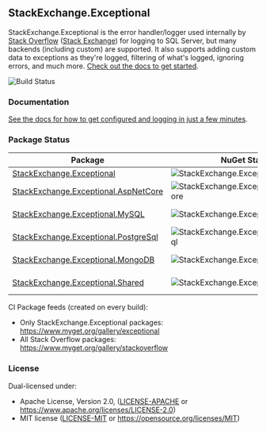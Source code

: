 ## StackExchange.Exceptional

StackExchange.Exceptional is the error handler/logger used internally by [Stack Overflow](https://stackoverflow.com) ([Stack Exchange](https://stackexchange.com)) for logging to SQL Server, but many backends (including custom) are supported.
It also supports adding custom data to exceptions as they're logged, filtering of what's logged, ignoring errors, and much more.
[Check out the docs to get started][Docs].

![Build Status](https://ci.appveyor.com/api/projects/status/650qft3qrt2r0gre/branch/master?svg=true)

### Documentation
[See the docs for how to get configured and logging in just a few minutes][Docs].

### Package Status

| Package | NuGet Stable | NuGet Pre-release | Downloads | MyGet |
| ------- | ------------ | ----------------- | --------- | ----- |
| [StackExchange.Exceptional](https://www.nuget.org/packages/StackExchange.Exceptional/) | ![StackExchange.Exceptional](https://img.shields.io/nuget/v/StackExchange.Exceptional.svg) | ![StackExchange.Exceptional](https://img.shields.io/nuget/vpre/StackExchange.Exceptional.svg) | ![StackExchange.Exceptional](https://img.shields.io/nuget/dt/StackExchange.Exceptional.svg) | [![StackExchange.Exceptional MyGet](https://img.shields.io/myget/exceptional/vpre/StackExchange.Exceptional.svg)](https://www.myget.org/feed/exceptional/package/nuget/StackExchange.Exceptional) |
| [StackExchange.Exceptional.AspNetCore](https://www.nuget.org/packages/StackExchange.Exceptional.AspNetCore/) | ![StackExchange.Exceptional.AspNetCore](https://img.shields.io/nuget/v/StackExchange.Exceptional.AspNetCore.svg) | ![StackExchange.Exceptional.AspNetCore](https://img.shields.io/nuget/vpre/StackExchange.Exceptional.AspNetCore.svg) | ![StackExchange.Exceptional.AspNetCore](https://img.shields.io/nuget/dt/StackExchange.Exceptional.AspNetCore.svg) | [![StackExchange.Exceptional.AspNetCore MyGet](https://img.shields.io/myget/exceptional/vpre/StackExchange.Exceptional.AspNetCore.svg)](https://www.myget.org/feed/exceptional/package/nuget/StackExchange.Exceptional.AspNetCore) |
| [StackExchange.Exceptional.MySQL](https://www.nuget.org/packages/StackExchange.Exceptional.MySQL/) | ![StackExchange.Exceptional.MySQL](https://img.shields.io/nuget/v/StackExchange.Exceptional.MySQL.svg) | ![StackExchange.Exceptional.MySQL](https://img.shields.io/nuget/vpre/StackExchange.Exceptional.MySQL.svg) | ![StackExchange.Exceptional.MySQL](https://img.shields.io/nuget/dt/StackExchange.Exceptional.MySQL.svg) | [![StackExchange.Exceptional.MySQL MyGet](https://img.shields.io/myget/exceptional/vpre/StackExchange.Exceptional.MySQL.svg)](https://www.myget.org/feed/exceptional/package/nuget/StackExchange.Exceptional.MySQL) |
| [StackExchange.Exceptional.PostgreSql](https://www.nuget.org/packages/StackExchange.Exceptional.PostgreSql/) | ![StackExchange.Exceptional.PostgreSql](https://img.shields.io/nuget/v/StackExchange.Exceptional.PostgreSql.svg) | ![StackExchange.Exceptional.PostgreSql](https://img.shields.io/nuget/vpre/StackExchange.Exceptional.PostgreSql.svg) | ![StackExchange.Exceptional.PostgreSql](https://img.shields.io/nuget/dt/StackExchange.Exceptional.PostgreSql.svg) | [![StackExchange.Exceptional.PostgreSql MyGet](https://img.shields.io/myget/exceptional/vpre/StackExchange.Exceptional.PostgreSql.svg)](https://www.myget.org/feed/exceptional/package/nuget/StackExchange.Exceptional.PostgreSql) |
| [StackExchange.Exceptional.MongoDB](https://www.nuget.org/packages/StackExchange.Exceptional.MongoDB/) | ![StackExchange.Exceptional.MongoDB](https://img.shields.io/nuget/v/StackExchange.Exceptional.MongoDB.svg) | ![StackExchange.Exceptional.MongoDB](https://img.shields.io/nuget/vpre/StackExchange.Exceptional.MongoDB.svg) | ![StackExchange.Exceptional.MongoDB](https://img.shields.io/nuget/dt/StackExchange.Exceptional.MongoDB.svg) | [![StackExchange.Exceptional.MongoDB MyGet](https://img.shields.io/myget/exceptional/vpre/StackExchange.Exceptional.MongoDB.svg)](https://www.myget.org/feed/exceptional/package/nuget/StackExchange.Exceptional.MongoDB) |
| [StackExchange.Exceptional.Shared](https://www.nuget.org/packages/StackExchange.Exceptional.Shared/) | ![StackExchange.Exceptional.Shared](https://img.shields.io/nuget/v/StackExchange.Exceptional.Shared.svg) | ![StackExchange.Exceptional.Shared](https://img.shields.io/nuget/vpre/StackExchange.Exceptional.Shared.svg) | ![StackExchange.Exceptional.Shared](https://img.shields.io/nuget/dt/StackExchange.Exceptional.Shared.svg) | [![StackExchange.Exceptional.Shared MyGet](https://img.shields.io/myget/exceptional/vpre/StackExchange.Exceptional.Shared.svg)](https://www.myget.org/feed/exceptional/package/nuget/StackExchange.Exceptional.Shared) |

CI Package feeds (created on every build):
- Only StackExchange.Exceptional packages: https://www.myget.org/gallery/exceptional 
- All Stack Overflow packages: https://www.myget.org/gallery/stackoverflow

### License

Dual-licensed under:
 * Apache License, Version 2.0, ([LICENSE-APACHE](LICENSE-APACHE) or https://www.apache.org/licenses/LICENSE-2.0)
 * MIT license ([LICENSE-MIT](LICENSE-MIT) or https://opensource.org/licenses/MIT)

[Docs]: https://nickcraver.com/StackExchange.Exceptional